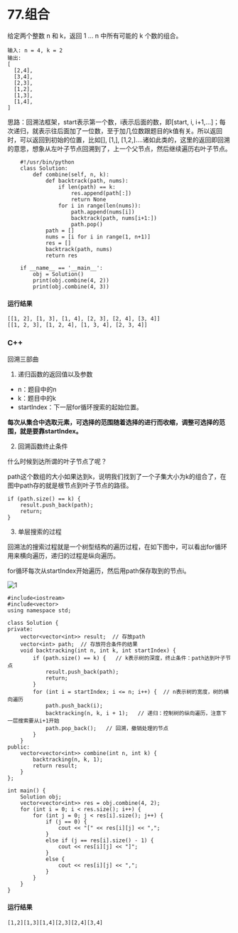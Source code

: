 # 77.组合
给定两个整数 n 和 k，返回 1 ... n 中所有可能的 k 个数的组合。

    输入: n = 4, k = 2
    输出:
    [
      [2,4],
      [3,4],
      [2,3],
      [1,2],
      [1,3],
      [1,4],
    ]

思路：回溯法框架，start表示第一个数，i表示后面的数，即[start, i, i+1,...]；每次递归，就表示往后面加了一位数，至于加几位数跟题目的k值有关。所以返回时，可以返回到初始的位置，比如[], [1,], [1,2,]....诸如此类的，这里的返回即回溯的意思，想象从左叶子节点回溯到了，上一个父节点，然后继续遍历右叶子节点。

        #!/usr/bin/python
        class Solution:
            def combine(self, n, k):
                def backtrack(path, nums):
                    if len(path) == k:
                        res.append(path[:])
                        return None
                    for i in range(len(nums)):
                        path.append(nums[i])
                        backtrack(path, nums[i+1:])
                        path.pop()
                path = []
                nums = [i for i in range(1, n+1)]
                res = []
                backtrack(path, nums)
                return res

        if __name__ == '__main__':
            obj = Solution()
            print(obj.combine(4, 2))
            print(obj.combine(4, 3))

#### 运行结果
    [[1, 2], [1, 3], [1, 4], [2, 3], [2, 4], [3, 4]]
    [[1, 2, 3], [1, 2, 4], [1, 3, 4], [2, 3, 4]]

### C++

回溯三部曲

1. 递归函数的返回值以及参数

* n：题目中的n
* k：题目中的k
* startIndex：下一层for循环搜索的起始位置。

**每次从集合中选取元素，可选择的范围随着选择的进行而收缩，调整可选择的范围，就是要靠startIndex。**

2. 回溯函数终止条件

什么时候到达所谓的叶子节点了呢？

path这个数组的大小如果达到k，说明我们找到了一个子集大小为k的组合了，在图中path存的就是根节点到叶子节点的路径。

    if (path.size() == k) {
        result.push_back(path);
        return;
    }
    
3. 单层搜索的过程

回溯法的搜索过程就是一个树型结构的遍历过程，在如下图中，可以看出for循环用来横向遍历，递归的过程是纵向遍历。

for循环每次从startIndex开始遍历，然后用path保存取到的节点i。

![1](https://github.com/CamWu-cyber/leetcode/blob/master/%E5%9B%9E%E6%BA%AF%E6%B3%95/1.png)


    #include<iostream>
    #include<vector>
    using namespace std;

    class Solution {
    private:
        vector<vector<int>> result;  // 存放path
        vector<int> path;  // 存放符合条件的结果
        void backtracking(int n, int k, int startIndex) {
            if (path.size() == k) {   // k表示树的深度，终止条件：path达到叶子节点
                result.push_back(path);
                return;
            }
            for (int i = startIndex; i <= n; i++) {  // n表示树的宽度，树的横向遍历
                path.push_back(i);
                backtracking(n, k, i + 1);   // 递归：控制树的纵向遍历，注意下一层搜索要从i+1开始
                path.pop_back();   // 回溯，撤销处理的节点
            }
        }
    public:
        vector<vector<int>> combine(int n, int k) {
            backtracking(n, k, 1);
            return result;
        }
    };

    int main() {
        Solution obj;
        vector<vector<int>> res = obj.combine(4, 2);
        for (int i = 0; i < res.size(); i++) {
            for (int j = 0; j < res[i].size(); j++) {
                if (j == 0) {
                    cout << "[" << res[i][j] << ",";
                }
                else if (j == res[i].size() - 1) {
                    cout << res[i][j] << "]";
                }
                else {
                    cout << res[i][j] << ",";
                }
            }
        }
    }
#### 运行结果
    [1,2][1,3][1,4][2,3][2,4][3,4]
